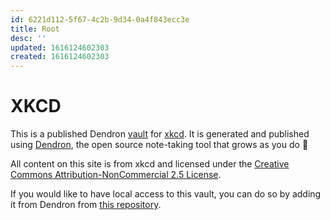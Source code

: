 ```yaml
---
id: 6221d112-5f67-4c2b-9d34-0a4f843ecc3e
title: Root
desc: ''
updated: 1616124602303
created: 1616124602303
---
```


# XKCD

This is a published Dendron [vault](https://wiki.dendron.so/notes/c6fd6bc4-7f75-4cbb-8f34-f7b99bfe2d50.html#vaults) for [xkcd](https://xkcd.com/). It is generated and published using [Dendron](http://dendron.so/), the open source note-taking tool that grows as you do 🌱

All content on this site is from xkcd and licensed under the [Creative Commons Attribution-NonCommercial 2.5 License](https://creativecommons.org/licenses/by-nc/2.5/).

If you would like to have local access to this vault, you can do so by adding it from Dendron from [this repository](https://github.com/kevinslin/seed-xkcd).
